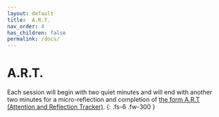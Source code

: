 ```yaml
---
layout: default
title:  A.R.T. 
nav_order: 4
has_children: false
permalink: /docs/
---
```


# A.R.T. 
 
Each session will begin with two quiet minutes and will end with another two minutes for a micro-reflection and completion of [the form A.R.T (Attention and Reflection Tracker)](https://forms.gle/KFt9tPGbD36RL3mF9). 
{: .fs-6 .fw-300 }





